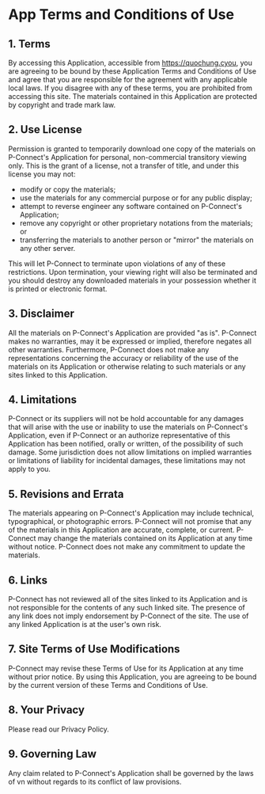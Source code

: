 App Terms and Conditions of Use
===================================

1\. Terms
---------

By accessing this Application, accessible from https://quochung.cyou, you are agreeing to be bound by these Application Terms and Conditions of Use and agree that you are responsible for the agreement with any applicable local laws. If you disagree with any of these terms, you are prohibited from accessing this site. The materials contained in this Application are protected by copyright and trade mark law.

2\. Use License
---------------

Permission is granted to temporarily download one copy of the materials on P-Connect's Application for personal, non-commercial transitory viewing only. This is the grant of a license, not a transfer of title, and under this license you may not:

*   modify or copy the materials;
*   use the materials for any commercial purpose or for any public display;
*   attempt to reverse engineer any software contained on P-Connect's Application;
*   remove any copyright or other proprietary notations from the materials; or
*   transferring the materials to another person or "mirror" the materials on any other server.

This will let P-Connect to terminate upon violations of any of these restrictions. Upon termination, your viewing right will also be terminated and you should destroy any downloaded materials in your possession whether it is printed or electronic format.

3\. Disclaimer
--------------

All the materials on P-Connect's Application are provided "as is". P-Connect makes no warranties, may it be expressed or implied, therefore negates all other warranties. Furthermore, P-Connect does not make any representations concerning the accuracy or reliability of the use of the materials on its Application or otherwise relating to such materials or any sites linked to this Application.

4\. Limitations
---------------

P-Connect or its suppliers will not be hold accountable for any damages that will arise with the use or inability to use the materials on P-Connect's Application, even if P-Connect or an authorize representative of this Application has been notified, orally or written, of the possibility of such damage. Some jurisdiction does not allow limitations on implied warranties or limitations of liability for incidental damages, these limitations may not apply to you.

5\. Revisions and Errata
------------------------

The materials appearing on P-Connect's Application may include technical, typographical, or photographic errors. P-Connect will not promise that any of the materials in this Application are accurate, complete, or current. P-Connect may change the materials contained on its Application at any time without notice. P-Connect does not make any commitment to update the materials.

6\. Links
---------

P-Connect has not reviewed all of the sites linked to its Application and is not responsible for the contents of any such linked site. The presence of any link does not imply endorsement by P-Connect of the site. The use of any linked Application is at the user's own risk.

7\. Site Terms of Use Modifications
-----------------------------------

P-Connect may revise these Terms of Use for its Application at any time without prior notice. By using this Application, you are agreeing to be bound by the current version of these Terms and Conditions of Use.

8\. Your Privacy
----------------

Please read our Privacy Policy.

9\. Governing Law
-----------------

Any claim related to P-Connect's Application shall be governed by the laws of vn without regards to its conflict of law provisions.
